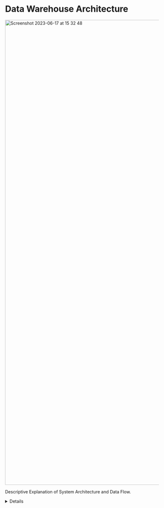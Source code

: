# Data Warehouse Architecture

<img width="1523" alt="Screenshot 2023-06-17 at 15 32 48" src="https://github.com/calvinnoval/efishery_DWH/assets/136886566/8a1fc872-1940-47b9-8261-0a1ca46b03be">

Descriptive Explanation of System Architecture and Data Flow.

<details><summary>Details</summary>
<p>

* Data Sources: These are data sources that come from various systems and applications such as transactional databases, third-party systems, text files, APIs, and so on.

* Data Ingestion: This component is responsible for collecting, acquiring, and inserting data from the data sources into the data warehousing system. This process involves activities such as extracting data from the sources, transforming the initial data, and loading data into temporary storage areas.

* Data Transformation: This component involves the process of transforming data from its initial format to a more structured format ready for analysis. The process includes data cleaning, data merging, format conversion, and aggregate calculations as required for analysis.

* Data Quality and Data Validation: This component is responsible for ensuring the quality of data entering the data warehousing system. It involves activities such as data verification, validation, and monitoring to ensure data integrity, consistency, accuracy, completeness, and reliability.

* Data Storage Layer: This layer serves as a storage location for data that has undergone transformation and is ready for use. In this architecture, there are two types of storage layers: Data Lake and Data Warehouse.

* Data Lake: It is a flexible and schema-less storage area capable of storing raw and structured data. The Data Lake allows storing unprocessed data, making it easier to explore and analyze data whose needs have not been determined.

* Data Warehouse: It is a more structured and pre-defined schema storage area. The Data Warehouse stores transformed data ready for analysis.

* Data Mart: It is a subset of the Data Warehouse tailored to specific analysis needs or specific department requirements. The Data Mart stores data relevant to specific analysis and is organized in an optimal format for those needs.

* Data Integration (Orchestration): This component manages and coordinates the data workflow, including task execution schedules, task dependency settings, and overall monitoring of the data pipeline process.

* BI Tools: These are software or applications used to visualize, analyze, and report data. BI Tools enable users to access and interpret data from the Data Warehouse or Data Mart into easier-to-understand information and more interactive visuals.

This architecture initiates the data flow from the Data Sources, then goes through the Data Ingestion process to insert the data into the system. Next, the data goes through the Data Transformation process to convert it into a more structured format ready for analysis. After that, the data passes through Data Quality and Data Validation to ensure its quality and integrity.

After the transformation and validation process, the data is stored in the Data Storage Layer, which consists of the Data Lake for storing raw data and exploration purposes, as well as the Data Warehouse for storing transformed data ready for analysis. From the Data Warehouse, data can be obtained through the Data Mart that is suitable for specific analysis needs.

Finally, the data is consumed and analyzed using BI Tools, which allow users to access, analyze, and visualize data in a more intuitive and interactive manner.


</p>
</details> 
